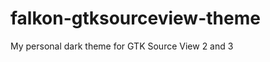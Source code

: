 falkon-gtksourceview-theme
==========================

My personal dark theme for GTK Source View 2 and 3
